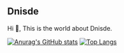 ## Dnisde
Hi 👋, This is the world about Dnisde.

[![Anurag's GitHub stats](https://github-readme-stats.vercel.app/api?username=Dnisde&hide=jupyter%20notebook&show_icons=true&locale=en&show_icons=true&theme=nightowl&border_radius=0&include_all_commits=true&line_height=20)](https://github.com/anuraghazra/github-readme-stats)
[![Top Langs](https://github-readme-stats.vercel.app/api/top-langs/?username=Dnisde&hide=jupyter%20notebook&layout=compact&theme=vue&border_radius=0&card_width=300)](https://github.com/anuraghazra/github-readme-stats)

